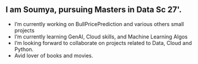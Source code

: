 ## I am Soumya, pursuing Masters in Data Sc 27'.

- I’m currently working on BullPricePrediction and various others small projects
- I’m currently learning GenAI, Cloud skills, and Machine Learning Algos
- I’m looking forward to collaborate on projects related to Data, Cloud and Python.
- Avid lover of books and movies.
  
